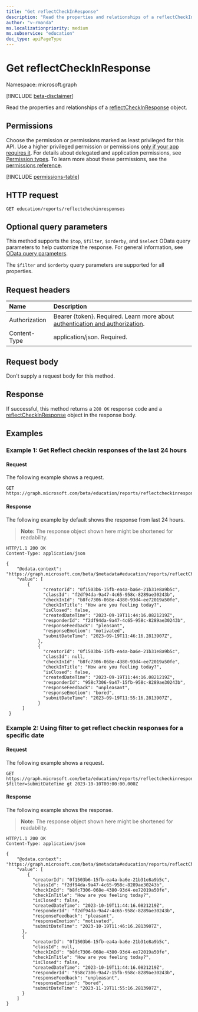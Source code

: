 ```yaml
---
title: "Get reflectCheckInResponse"
description: "Read the properties and relationships of a reflectCheckInResponse object."
author: "v-rmanda"
ms.localizationpriority: medium
ms.subservice: "education"
doc_type: apiPageType
---
```


# Get reflectCheckInResponse

Namespace: microsoft.graph

[!INCLUDE [beta-disclaimer](../../includes/beta-disclaimer.md)]

Read the properties and relationships of a [reflectCheckInResponse](../resources/reflectcheckinresponse.md) object.

## Permissions

Choose the permission or permissions marked as least privileged for this API. Use a higher privileged permission or permissions [only if your app requires it](/graph/permissions-overview#best-practices-for-using-microsoft-graph-permissions). For details about delegated and application permissions, see [Permission types](/graph/permissions-overview#permission-types). To learn more about these permissions, see the [permissions reference](/graph/permissions-reference).

<!-- {
  "blockType": "permissions",
  "name": "reflectcheckinresponse-get-permissions"
}
-->
[!INCLUDE [permissions-table](../includes/permissions/reflectcheckinresponse-get-permissions.md)]

## HTTP request

<!-- {
  "blockType": "ignored"
}
-->
``` http
GET education/reports/reflectcheckinresponses
```

## Optional query parameters
This method supports the `$top`, `$filter`, `$orderby`, and `$select` OData query parameters to help customize the response. For general information, see [OData query parameters](/graph/query-parameters). 

The `$filter` and `$orderby` query parameters are supported for all properties. 

## Request headers

|Name|Description|
|:---|:---|
|Authorization|Bearer {token}. Required. Learn more about [authentication and authorization](/graph/auth/auth-concepts).|
|Content-Type|application/json. Required.|

## Request body

Don't supply a request body for this method.

## Response

If successful, this method returns a `200 OK` response code and a [reflectCheckInResponse](../resources/reflectcheckinresponse.md) object in the response body.

## Examples

### Example 1: Get Reflect checkin responses of the last 24 hours

#### Request

The following example shows a request.
<!-- {
  "blockType": "request",
  "name": "get_reflectcheckinresponse"
}
-->
``` http
GET https://graph.microsoft.com/beta/education/reports/reflectcheckinresponses
```

#### Response

The following example by default shows the response from last 24 hours.
>**Note:** The response object shown here might be shortened for readability.
<!-- {
  "blockType": "response",
  "truncated": true,
  "@odata.type": "microsoft.graph.reflectCheckInResponse"
}
-->
``` http
HTTP/1.1 200 OK
Content-Type: application/json

{
    "@odata.context": "https://graph.microsoft.com/beta/$metadata#education/reports/reflectCheckInResponses",
    "value": [
        {
              "creatorId": "0f1503b6-15fb-ea4a-ba6e-21b31e8a9b5c", 
              "classId": "f2df94da-9a47-4c65-958c-8289ae30243b",
              "checkInId": "b8fc7306-068e-4380-93d4-ee72019a50fe",
              "checkInTitle": "How are you feeling today?",
              "isClosed": false,
              "createdDateTime": "2023-09-19T11:44:16.0821219Z",
              "responderId": "f2df94da-9a47-4c65-958c-8289ae30243b",
              "responseFeedback": "pleasant",
              "responseEmotion": "motivated",
              "submitDateTime": "2023-09-19T11:46:16.2813907Z",
            }, 
            {
              "creatorId": "0f1503b6-15fb-ea4a-ba6e-21b31e8a9b5c", 
              "classId": null,
              "checkInId": "b8fc7306-068e-4380-93d4-ee72019a50fe",
              "checkInTitle": "How are you feeling today?",
              "isClosed": false,
              "createdDateTime": "2023-09-19T11:44:16.0821219Z",
              "responderId": "958c7306-9a47-15fb-958c-8289ae30243b",
              "responseFeedback": "unpleasant",
              "responseEmotion": "bored",
              "submitDateTime": "2023-09-19T11:55:16.2813907Z",
            }
      ]
 }
```

### Example 2: Using filter to get reflect checkin responses for a specific date

#### Request

The following example shows a request.
<!-- {
  "blockType": "request",
  "name": "get_ReflectCheckinResponses_filter"
}
-->
``` http
GET https://graph.microsoft.com/beta/education/reports/reflectcheckinresponses?$filter=submitDateTime gt 2023-10-10T00:00:00.000Z
```

#### Response

The following example shows the response.
>**Note:** The response object shown here might be shortened for readability.
<!-- {
  "blockType": "response",
  "truncated": true,
  "@odata.type": "microsoft.graph.reflectCheckInResponses",
}
-->
``` http
HTTP/1.1 200 OK
Content-Type: application/json

{
    "@odata.context": "https://graph.microsoft.com/beta/$metadata#education/reports/reflectCheckInResponses",
    "value": [
        {
          "creatorId": "0f1503b6-15fb-ea4a-ba6e-21b31e8a9b5c",
          "classId": "f2df94da-9a47-4c65-958c-8289ae30243b",
          "checkInId": "b8fc7306-068e-4380-93d4-ee72019a50fe",
          "checkInTitle": "How are you feeling today?",
          "isClosed": false,
          "createdDateTime": "2023-10-19T11:44:16.0821219Z",
          "responderId": "f2df94da-9a47-4c65-958c-8289ae30243b",
          "responseFeedback": "pleasant",
          "responseEmotion": "motivated",
          "submitDateTime": "2023-10-19T11:46:16.2813907Z",
      }, 
      {
          "creatorId": "0f1503b6-15fb-ea4a-ba6e-21b31e8a9b5c",
          "classId": null,
          "checkInId": "b8fc7306-068e-4380-93d4-ee72019a50fe",
          "checkInTitle": "How are you feeling today?",
          "isClosed": false,
          "createdDateTime": "2023-10-19T11:44:16.0821219Z",
          "responderId": "958c7306-9a47-15fb-958c-8289ae30243b",
          "responseFeedback": "unpleasant",
          "responseEmotion": "bored",
          "submitDateTime": "2023-11-19T11:55:16.2813907Z",
      }
    ]
}
```
